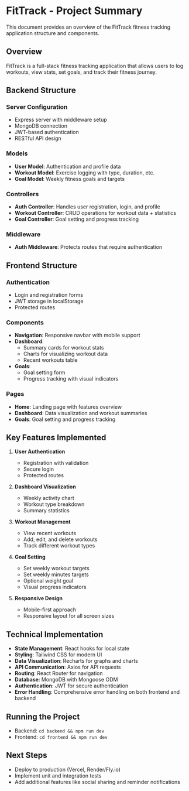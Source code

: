 # FitTrack - Project Summary

This document provides an overview of the FitTrack fitness tracking application structure and components.

## Overview

FitTrack is a full-stack fitness tracking application that allows users to log workouts, view stats, set goals, and track their fitness journey.

## Backend Structure

### Server Configuration
- Express server with middleware setup
- MongoDB connection
- JWT-based authentication
- RESTful API design

### Models
- **User Model**: Authentication and profile data
- **Workout Model**: Exercise logging with type, duration, etc.
- **Goal Model**: Weekly fitness goals and targets

### Controllers
- **Auth Controller**: Handles user registration, login, and profile
- **Workout Controller**: CRUD operations for workout data + statistics
- **Goal Controller**: Goal setting and progress tracking

### Middleware
- **Auth Middleware**: Protects routes that require authentication

## Frontend Structure

### Authentication
- Login and registration forms
- JWT storage in localStorage
- Protected routes

### Components
- **Navigation**: Responsive navbar with mobile support
- **Dashboard**:
  - Summary cards for workout stats
  - Charts for visualizing workout data
  - Recent workouts table
- **Goals**:
  - Goal setting form
  - Progress tracking with visual indicators

### Pages
- **Home**: Landing page with features overview
- **Dashboard**: Data visualization and workout summaries
- **Goals**: Goal setting and progress tracking

## Key Features Implemented

1. **User Authentication**
   - Registration with validation
   - Secure login
   - Protected routes

2. **Dashboard Visualization**
   - Weekly activity chart
   - Workout type breakdown
   - Summary statistics

3. **Workout Management**
   - View recent workouts
   - Add, edit, and delete workouts
   - Track different workout types

4. **Goal Setting**
   - Set weekly workout targets
   - Set weekly minutes targets
   - Optional weight goal
   - Visual progress indicators

5. **Responsive Design**
   - Mobile-first approach
   - Responsive layout for all screen sizes

## Technical Implementation

- **State Management**: React hooks for local state
- **Styling**: Tailwind CSS for modern UI
- **Data Visualization**: Recharts for graphs and charts
- **API Communication**: Axios for API requests
- **Routing**: React Router for navigation
- **Database**: MongoDB with Mongoose ODM
- **Authentication**: JWT for secure authentication
- **Error Handling**: Comprehensive error handling on both frontend and backend

## Running the Project
- Backend: `cd backend && npm run dev`
- Frontend: `cd frontend && npm run dev`

## Next Steps
- Deploy to production (Vercel, Render/Fly.io)
- Implement unit and integration tests
- Add additional features like social sharing and reminder notifications 